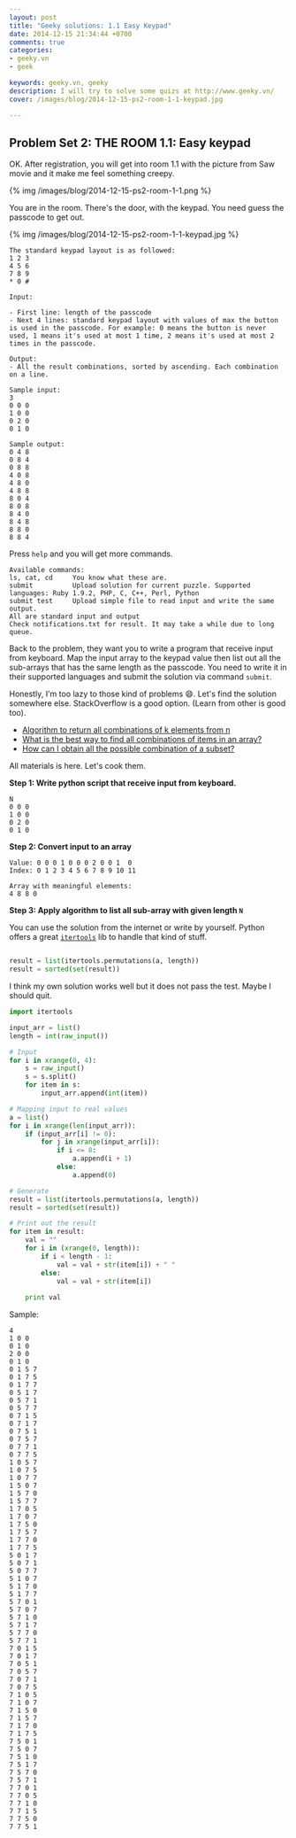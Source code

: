 ```yaml
---
layout: post
title: "Geeky solutions: 1.1 Easy Keypad"
date: 2014-12-15 21:34:44 +0700
comments: true
categories: 
- geeky.vn
- geek

keywords: geeky.vn, geeky
description: I will try to solve some quizs at http://www.geeky.vn/
cover: /images/blog/2014-12-15-ps2-room-1-1-keypad.jpg

---
```


## Problem Set 2: THE ROOM 1.1: Easy keypad

OK. After registration, you will get into room 1.1 with the picture from Saw movie and it make me feel something creepy.

{% img /images/blog/2014-12-15-ps2-room-1-1.png %}

You are in the room. There's the door, with the keypad. You need guess the passcode to get out.

{% img /images/blog/2014-12-15-ps2-room-1-1-keypad.jpg %}

```
The standard keypad layout is as followed:
1 2 3
4 5 6
7 8 9
* 0 #

Input:

- First line: length of the passcode
- Next 4 lines: standard keypad layout with values of max the button is used in the passcode. For example: 0 means the button is never used, 1 means it's used at most 1 time, 2 means it's used at most 2 times in the passcode.

Output:
- All the result combinations, sorted by ascending. Each combination on a line.

Sample input:
3
0 0 0
1 0 0
0 2 0
0 1 0

Sample output:
0 4 8
0 8 4
0 8 8
4 0 8
4 8 0
4 8 8
8 0 4
8 0 8
8 4 0
8 4 8
8 8 0
8 8 4
```

Press `help` and you will get more commands.

```
Available commands:
ls, cat, cd     You know what these are.
submit          Upload solution for current puzzle. Supported languages: Ruby 1.9.2, PHP, C, C++, Perl, Python
submit test     Upload simple file to read input and write the same output.
All are standard input and output
Check notifications.txt for result. It may take a while due to long queue.
```

Back to the problem, they want you to write a program that receive input from keyboard. Map the input array to the keypad value then list out all the sub-arrays that has the same length as the passcode. You need to write it in their supported languages and submit the solution via command `submit`.

Honestly, I'm too lazy to those kind of problems :smile:. Let's find the solution somewhere else. StackOverflow is a good option. (Learn from other is good too).

- [Algorithm to return all combinations of k elements from n](http://stackoverflow.com/questions/127704/algorithm-to-return-all-combinations-of-k-elements-from-n)
- [What is the best way to find all combinations of items in an array?](http://stackoverflow.com/questions/1952153/what-is-the-best-way-to-find-all-combinations-of-items-in-an-array)
- [How can I obtain all the possible combination of a subset?](http://stackoverflow.com/questions/13765699/how-can-i-obtain-all-the-possible-combination-of-a-subset)

All materials is here. Let's cook them.

**Step 1: Write python script that receive input from keyboard.**
```
N
0 0 0
1 0 0
0 2 0
0 1 0
```

**Step 2: Convert input to an array**

```
Value: 0 0 0 1 0 0 0 2 0 0 1  0 
Index: 0 1 2 3 4 5 6 7 8 9 10 11
```

```
Array with meaningful elements: 
4 8 8 0
```

**Step 3: Apply algorithm to list all sub-array with given length `N`**

You can use the solution from the internet or write by yourself. Python offers a great [`itertools`](https://docs.python.org/2/library/itertools.html) lib to handle that kind of stuff.

``` python

result = list(itertools.permutations(a, length))
result = sorted(set(result))

```

I think my own solution works well but it does not pass the test. Maybe I should quit.

``` python
import itertools

input_arr = list()
length = int(raw_input())

# Input
for i in xrange(0, 4):
	s = raw_input()
	s = s.split()
	for item in s:
		input_arr.append(int(item))

# Mapping input to real values
a = list()
for i in xrange(len(input_arr)):
	if (input_arr[i] != 0):
		for j in xrange(input_arr[i]):
			if i <= 8:
				a.append(i + 1)
			else:
				a.append(0)

# Generate
result = list(itertools.permutations(a, length))
result = sorted(set(result))

# Print out the result
for item in result:
	val = ""
	for i in (xrange(0, length)):
		if i < length - 1:
			val = val + str(item[i]) + " "
		else:
			val = val + str(item[i])
			
	print val
```


Sample:

```
4
1 0 0
0 1 0
2 0 0
0 1 0
0 1 5 7
0 1 7 5
0 1 7 7
0 5 1 7
0 5 7 1
0 5 7 7
0 7 1 5
0 7 1 7
0 7 5 1
0 7 5 7
0 7 7 1
0 7 7 5
1 0 5 7
1 0 7 5
1 0 7 7
1 5 0 7
1 5 7 0
1 5 7 7
1 7 0 5
1 7 0 7
1 7 5 0
1 7 5 7
1 7 7 0
1 7 7 5
5 0 1 7
5 0 7 1
5 0 7 7
5 1 0 7
5 1 7 0
5 1 7 7
5 7 0 1
5 7 0 7
5 7 1 0
5 7 1 7
5 7 7 0
5 7 7 1
7 0 1 5
7 0 1 7
7 0 5 1
7 0 5 7
7 0 7 1
7 0 7 5
7 1 0 5
7 1 0 7
7 1 5 0
7 1 5 7
7 1 7 0
7 1 7 5
7 5 0 1
7 5 0 7
7 5 1 0
7 5 1 7
7 5 7 0
7 5 7 1
7 7 0 1
7 7 0 5
7 7 1 0
7 7 1 5
7 7 5 0
7 7 5 1
```